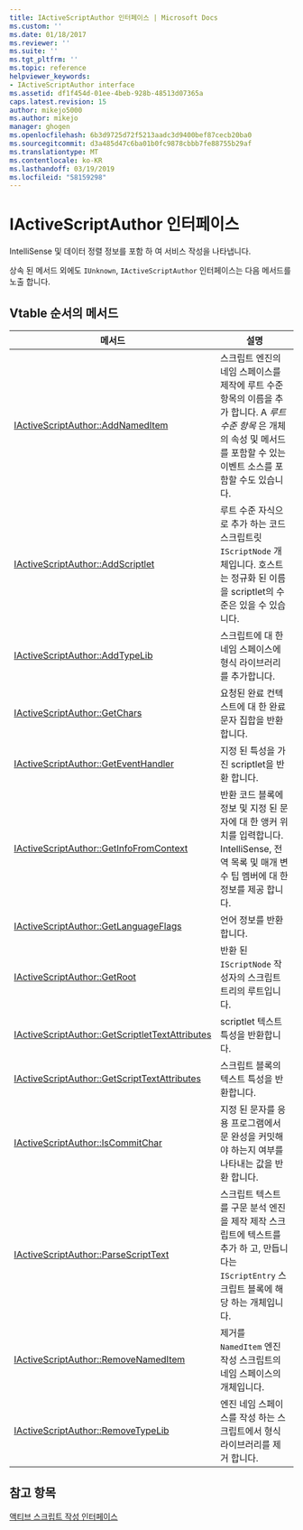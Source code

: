 ```yaml
---
title: IActiveScriptAuthor 인터페이스 | Microsoft Docs
ms.custom: ''
ms.date: 01/18/2017
ms.reviewer: ''
ms.suite: ''
ms.tgt_pltfrm: ''
ms.topic: reference
helpviewer_keywords:
- IActiveScriptAuthor interface
ms.assetid: df1f454d-01ee-4beb-928b-48513d07365a
caps.latest.revision: 15
author: mikejo5000
ms.author: mikejo
manager: ghogen
ms.openlocfilehash: 6b3d9725d72f5213aadc3d9400bef87cecb20ba0
ms.sourcegitcommit: d3a485d47c6ba01b0fc9878cbbb7fe88755b29af
ms.translationtype: MT
ms.contentlocale: ko-KR
ms.lasthandoff: 03/19/2019
ms.locfileid: "58159298"
---
```

# <a name="iactivescriptauthor-interface"></a>IActiveScriptAuthor 인터페이스
IntelliSense 및 데이터 정렬 정보를 포함 하 여 서비스 작성을 나타냅니다.  
  
 상속 된 메서드 외에도 `IUnknown`, `IActiveScriptAuthor` 인터페이스는 다음 메서드를 노출 합니다.  
  
## <a name="methods-in-vtable-order"></a>Vtable 순서의 메서드  
  
|메서드|설명|  
|------------|-----------------|  
|[IActiveScriptAuthor::AddNamedItem](../../winscript/reference/iactivescriptauthor-addnameditem.md)|스크립트 엔진의 네임 스페이스를 제작에 루트 수준 항목의 이름을 추가 합니다. A *루트 수준 항목* 은 개체의 속성 및 메서드를 포함할 수 있는 이벤트 소스를 포함할 수도 있습니다.|  
|[IActiveScriptAuthor::AddScriptlet](../../winscript/reference/iactivescriptauthor-addscriptlet.md)|루트 수준 자식으로 추가 하는 코드 스크립트릿 `IScriptNode` 개체입니다. 호스트는 정규화 된 이름을 scriptlet의 수준은 있을 수 있습니다.|  
|[IActiveScriptAuthor::AddTypeLib](../../winscript/reference/iactivescriptauthor-addtypelib.md)|스크립트에 대 한 네임 스페이스에 형식 라이브러리를 추가합니다.|  
|[IActiveScriptAuthor::GetChars](../../winscript/reference/iactivescriptauthor-getchars.md)|요청된 완료 컨텍스트에 대 한 완료 문자 집합을 반환합니다.|  
|[IActiveScriptAuthor::GetEventHandler](../../winscript/reference/iactivescriptauthor-geteventhandler.md)|지정 된 특성을 가진 scriptlet을 반환 합니다.|  
|[IActiveScriptAuthor::GetInfoFromContext](../../winscript/reference/iactivescriptauthor-getinfofromcontext.md)|반환 코드 블록에 정보 및 지정 된 문자에 대 한 앵커 위치를 입력합니다. IntelliSense, 전역 목록 및 매개 변수 팁 멤버에 대 한 정보를 제공 합니다.|  
|[IActiveScriptAuthor::GetLanguageFlags](../../winscript/reference/iactivescriptauthor-getlanguageflags.md)|언어 정보를 반환합니다.|  
|[IActiveScriptAuthor::GetRoot](../../winscript/reference/iactivescriptauthor-getroot.md)|반환 된 `IScriptNode` 작성자의 스크립트 트리의 루트입니다.|  
|[IActiveScriptAuthor::GetScriptletTextAttributes](../../winscript/reference/iactivescriptauthor-getscriptlettextattributes.md)|scriptlet 텍스트 특성을 반환합니다.|  
|[IActiveScriptAuthor::GetScriptTextAttributes](../../winscript/reference/iactivescriptauthor-getscripttextattributes.md)|스크립트 블록의 텍스트 특성을 반환합니다.|  
|[IActiveScriptAuthor::IsCommitChar](../../winscript/reference/iactivescriptauthor-iscommitchar.md)|지정 된 문자를 응용 프로그램에서 문 완성을 커밋해야 하는지 여부를 나타내는 값을 반환 합니다.|  
|[IActiveScriptAuthor::ParseScriptText](../../winscript/reference/iactivescriptauthor-parsescripttext.md)|스크립트 텍스트를 구문 분석 엔진을 제작 제작 스크립트에 텍스트를 추가 하 고, 만듭니다는 `IScriptEntry` 스크립트 블록에 해당 하는 개체입니다.|  
|[IActiveScriptAuthor::RemoveNamedItem](../../winscript/reference/iactivescriptauthor-removenameditem.md)|제거를 `NamedItem` 엔진 작성 스크립트의 네임 스페이스의 개체입니다.|  
|[IActiveScriptAuthor::RemoveTypeLib](../../winscript/reference/iactivescriptauthor-removetypelib.md)|엔진 네임 스페이스를 작성 하는 스크립트에서 형식 라이브러리를 제거 합니다.|  
  
## <a name="see-also"></a>참고 항목  
 [액티브 스크립트 작성 인터페이스](../../winscript/reference/active-script-authoring-interfaces.md)